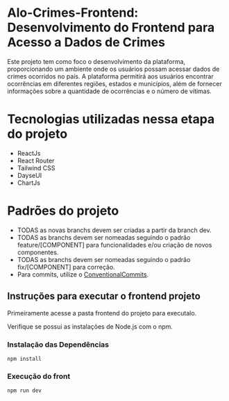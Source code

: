 # Alo-Crimes-Frontend: Desenvolvimento do Frontend para Acesso a Dados de Crimes
Este projeto tem como foco o desenvolvimento da plataforma, proporcionando um ambiente onde os usuários possam acessar dados de crimes ocorridos no país. A plataforma permitirá aos usuários encontrar ocorrências em diferentes regiões, estados e municípios, além de fornecer informações sobre a quantidade de ocorrências e o número de vítimas.

# Tecnologias utilizadas nessa etapa do projeto
 - ReactJs
 - React Router
 - Tailwind CSS
 - DayseUI
 - ChartJs


# Padrões do projeto

* TODAS as novas branchs devem ser criadas a partir da branch dev.
* TODAS as branchs devem ser nomeadas seguindo o padrão feature/[COMPONENT] para funcionalidades e/ou criação de novos componentes.
* TODAS as branchs devem ser nomeadas seguindo o padrão fix/[COMPONENT] para correção.
* Para commits, utilize o [ConventionalCommits](https://www.conventionalcommits.org/pt-br/v1.0.0-beta.4/).

## Instruções para executar o frontend projeto

Primeiramente acesse a pasta frontend do projeto para executalo.

 Verifique se possui as instalações de Node.js com o npm.

### Instalação das Dependências
```
npm install
```

### Execução do front

```
npm run dev
```

